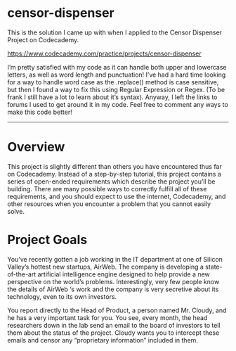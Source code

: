# censor-dispenser
This is the solution I came up with when I applied to the Censor Dispenser Project on Codecademy.

https://www.codecademy.com/practice/projects/censor-dispenser

I’m pretty satisfied with my code as it can handle both upper and lowercase letters, as well as word length and punctuation! I’ve had a hard time looking for a way to handle word case as the .replace() method is case sensitive, but then I found a way to fix this using Regular Expression or Regex. (To be frank I still have a lot to learn about it’s syntax). Anyway, I left the links to forums I used to get around it in my code. Feel free to comment any ways to make this code better!

<hr>

# Overview
This project is slightly different than others you have encountered thus far on Codecademy. Instead of a step-by-step tutorial, this project contains a series of open-ended requirements which describe the project you’ll be building. There are many possible ways to correctly fulfill all of these requirements, and you should expect to use the internet, Codecademy, and other resources when you encounter a problem that you cannot easily solve.

# Project Goals
You’ve recently gotten a job working in the IT department at one of Silicon Valley’s hottest new startups, AirWeb. The company is developing a state-of-the-art artificial intelligence engine designed to help provide a new perspective on the world’s problems. Interestingly, very few people know the details of AirWeb ‘s work and the company is very secretive about its technology, even to its own investors.

You report directly to the Head of Product, a person named Mr. Cloudy, and he has a very important task for you. You see, every month, the head researchers down in the lab send an email to the board of investors to tell them about the status of the project. Cloudy wants you to intercept these emails and censor any “proprietary information” included in them.
